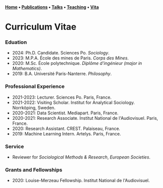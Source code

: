 **[Home](index.md) • [Publications](publications.md) • [Talks](talks.md) • [Teaching](teaching.md) • [Vita](cv.md)**

# Curriculum Vitae


### Eduation


- 2024: Ph.D. Candidate. Sciences Po. *Sociology*.
- 2023: M.P.A. École des mines de Paris. *Corps des Mines*.
- 2020: M.Sc. École polytechnique. *Diplôme d'ingénieur (major in Mathematics)*. 
- 2019: B.A. Université Paris-Nanterre. *Philosophy*. 


### Professional Experience


- 2021-2023: Lecturer. Sciences Po. Paris, France.
- 2021-2022: Visiting Scholar. Institut for Analytical Sociology. Norrköping, Sweden.
- 2020-2021: Data Scientist. Mediapart. Paris, France. 
- 2020-2021: Research Associate. Institut National de l'Audiovisuel. Paris, France.
- 2020: Research Assistant. CREST. Palaiseau, France.
- 2019: Machine Learning Intern. Artelys. Paris, France.


### Service


- Reviewer for *Sociological Methods & Research*, *European Societies*. 


### Grants and Fellowships

- 2020: Louise-Merzeau Fellowship. Institut National de l'Audiovisuel.
